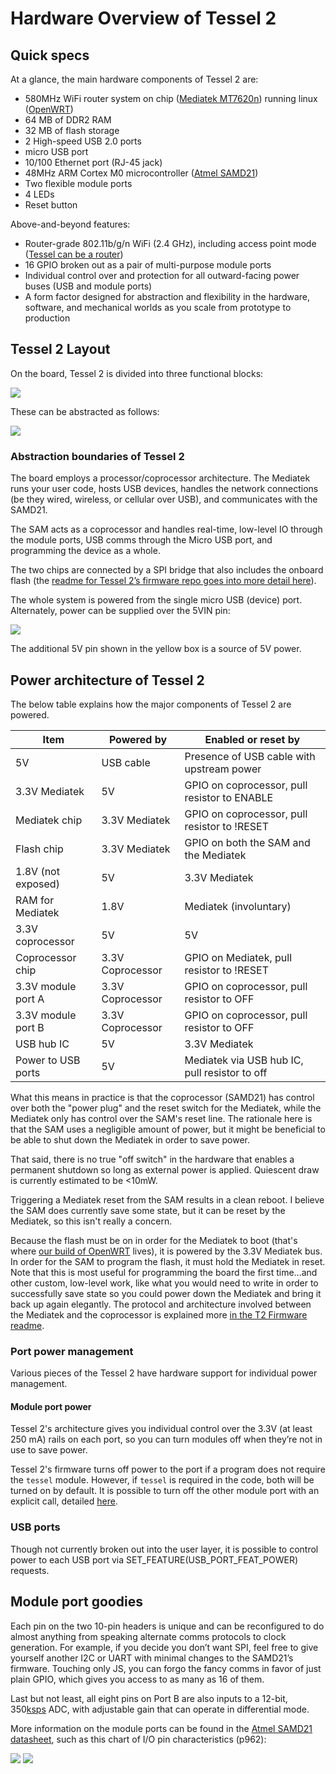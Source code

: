 # Hardware Overview of Tessel 2

## Quick specs

At a glance, the main hardware components of Tessel 2 are:

*  580MHz WiFi router system on chip ([Mediatek MT7620n](http://www.anz.ru/files/mediatek/MT7620_Datasheet.pdf)) running linux ([OpenWRT](https://openwrt.org/))
* 64 MB of DDR2 RAM
* 32 MB of flash storage
* 2 High-speed USB 2.0 ports
* micro USB port
* 10/100 Ethernet port (RJ-45 jack)
* 48MHz ARM Cortex M0 microcontroller ([Atmel SAMD21](http://www.atmel.com/Images/Atmel-42181-SAM-D21_Datasheet.pdf))
* Two flexible module ports
* 4 LEDs
* Reset button

Above-and-beyond features:

* Router-grade 802.11b/g/n WiFi (2.4 GHz), including access point mode ([Tessel can be a router](http://tessel.github.io/t2-start/ap.html))
* 16 GPIO broken out as a pair of multi-purpose module ports
* Individual control over and protection for all outward-facing power buses (USB and module ports)
* A form factor designed for abstraction and flexibility in the hardware, software, and mechanical worlds as you scale from prototype to production

## Tessel 2 Layout

On the board, Tessel 2 is divided into three functional blocks:

![](http://67.media.tumblr.com/83018b7f2595c1f4b3877f74eb86d134/tumblr_inline_nkz56hKzbm1s75tgz.png)

These can be abstracted as follows:

![](http://65.media.tumblr.com/559c4d45074644a5c335987bec7c698e/tumblr_inline_nkz56bL5SC1s75tgz.png)

### Abstraction boundaries of Tessel 2

The board employs a processor/coprocessor architecture. The Mediatek runs your user code, hosts USB devices, handles the network connections (be they wired, wireless, or cellular over USB), and communicates with the SAMD21.

The SAM acts as a coprocessor and handles real-time, low-level IO through the module ports, USB comms through the Micro USB port, and programming the device as a whole.

The two chips are connected by a SPI bridge that also includes the onboard flash (the [readme for Tessel 2’s firmware repo goes into more detail here](https://github.com/tessel/v2-firmware/blob/master/README.md)).

The whole system is powered from the single micro USB (device) port. Alternately, power can be supplied over the 5VIN pin:

![](https://tessel-discourse.s3.amazonaws.com/448470e28b84ce3e1fcfead5acdf82b039fb563b8cb6_479x500.png)

The additional 5V pin shown in the yellow box is a source of 5V power.

## Power architecture of Tessel 2

The below table explains how the major components of Tessel 2 are powered.

Item               | Powered by       | Enabled or reset by
-------------------|------------------|-------------------------------------------------
5V                 | USB cable        | Presence of USB cable with upstream power
3.3V Mediatek      | 5V               | GPIO on coprocessor, pull resistor to ENABLE
Mediatek chip      | 3.3V Mediatek    | GPIO on coprocessor, pull resistor to !RESET
Flash chip         | 3.3V Mediatek    | GPIO on both the SAM and the Mediatek
1.8V (not exposed) | 5V               | 3.3V Mediatek
RAM for Mediatek   | 1.8V             | Mediatek (involuntary)
3.3V coprocessor   | 5V               | 5V
Coprocessor chip   | 3.3V Coprocessor | GPIO on Mediatek, pull resistor to !RESET
3.3V module port A | 3.3V Coprocessor | GPIO on coprocessor, pull resistor to OFF
3.3V module port B | 3.3V Coprocessor | GPIO on coprocessor, pull resistor to OFF
USB hub IC         | 5V               | 3.3V Mediatek
Power to USB ports | 5V               | Mediatek via USB hub IC, pull resistor to off

What this means in practice is that the coprocessor (SAMD21) has control over both the "power plug" and the reset switch for the Mediatek, while the Mediatek only has control over the SAM's reset line. The rationale here is that the SAM uses a negligible amount of power, but it might be beneficial to be able to shut down the Mediatek in order to save power.

That said, there is no true "off switch" in the hardware that enables a permanent shutdown so long as external power is applied. Quiescent draw is currently estimated to be <10mW.

Triggering a Mediatek reset from the SAM results in a clean reboot. I believe the SAM does currently save some state, but it can be reset by the Mediatek, so this isn't really a concern.

Because the flash must be on in order for the Mediatek to boot (that's where [our build of OpenWRT](https://github.com/tessel/openwrt-tessel) lives), it is powered by the 3.3V Mediatek bus. In order for the SAM to program the flash, it must hold the Mediatek in reset. Note that this is most useful for programming the board the first time...and other custom, low-level work, like what you would need to write in order to successfully save state so you could power down the Mediatek and bring it back up again elegantly. The protocol and architecture involved between the Mediatek and the coprocessor is explained more [in the T2 Firmware readme](https://github.com/tessel/t2-firmware).

### Port power management

Various pieces of the Tessel 2 have hardware support for individual power management.

#### Module port power
Tessel 2's architecture gives you individual control over the 3.3V (at least 250 mA) rails on each port, so you can turn modules off when they’re not in use to save power.

Tessel 2's firmware turns off power to the port if a program does not require the `tessel` module. However, if `tessel` is required in the code, both will be turned on by default. It is possible to turn off the other module port with an explicit call, detailed [here](../API/Hardware_API.html#power-management).

### USB ports
Though not currently broken out into the user layer, it is possible to control power to each USB port via SET_FEATURE(USB_PORT_FEAT_POWER) requests.

## Module port goodies

Each pin on the two 10-pin headers is unique and can be reconfigured to do almost anything from speaking alternate comms protocols to clock generation. For example, if you decide you don’t want SPI, feel free to give yourself another I2C or UART with minimal changes to the SAMD21’s firmware. Touching only JS, you can forgo the fancy comms in favor of just plain GPIO, which gives you access to as many as 16 of them.

Last but not least, all eight pins on Port B are also inputs to a 12-bit, 350[ksps](http://www.maximintegrated.com/en/glossary/definitions.mvp/term/ksps/gpk/573) ADC, with adjustable gain that can operate in differential mode.

More information on the module ports can be found in the [Atmel SAMD21 datasheet](http://www.atmel.com/Images/Atmel-42181-SAM-D21_Datasheet.pdf), such as this chart of I/O pin characteristics (p962):


![](https://cloud.githubusercontent.com/assets/454690/18562152/9215264c-7b50-11e6-9666-e00047d104d6.png)
![](https://cloud.githubusercontent.com/assets/454690/18562081/5343d92c-7b50-11e6-8473-9aba7ad127f3.png)
